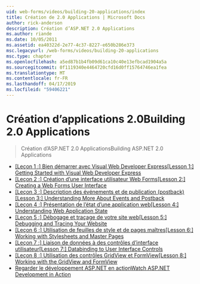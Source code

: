 ```yaml
---
uid: web-forms/videos/building-20-applications/index
title: Création de 2.0 Applications | Microsoft Docs
author: rick-anderson
description: Création d’ASP.NET 2.0 Applications
ms.author: riande
ms.date: 10/05/2011
ms.assetid: ea40322d-2e77-4c37-8227-e650b286e373
msc.legacyurl: /web-forms/videos/building-20-applications
msc.type: chapter
ms.openlocfilehash: a5ed87b1b4fb09d61ca10c40e13efbcad1904a5a
ms.sourcegitcommit: 0f1119340e4464720cfd16d0ff15764746ea1fea
ms.translationtype: MT
ms.contentlocale: fr-FR
ms.lasthandoff: 04/17/2019
ms.locfileid: "59406221"
---
```

# <a name="building-20-applications"></a><span data-ttu-id="ab7b3-103">Création d’applications 2.0</span><span class="sxs-lookup"><span data-stu-id="ab7b3-103">Building 2.0 Applications</span></span>

> <span data-ttu-id="ab7b3-104">Création d’ASP.NET 2.0 Applications</span><span class="sxs-lookup"><span data-stu-id="ab7b3-104">Building ASP.NET 2.0 Applications</span></span>


- <span data-ttu-id="ab7b3-105">[[Leçon 1 :] Bien démarrer avec Visual Web Developer Express](lesson-1-getting-started-with-visual-web-developer-express.md)</span><span class="sxs-lookup"><span data-stu-id="ab7b3-105">[[Lesson 1:] Getting Started with Visual Web Developer Express](lesson-1-getting-started-with-visual-web-developer-express.md)</span></span>
- <span data-ttu-id="ab7b3-106">[[Leçon 2 :] Création d’une interface utilisateur Web Forms](lesson-2-creating-a-web-forms-user-interface.md)</span><span class="sxs-lookup"><span data-stu-id="ab7b3-106">[[Lesson 2:] Creating a Web Forms User Interface](lesson-2-creating-a-web-forms-user-interface.md)</span></span>
- <span data-ttu-id="ab7b3-107">[[Leçon 3 :] Description des événements et de publication (postback)](lesson-3-understanding-more-about-events-and-postback.md)</span><span class="sxs-lookup"><span data-stu-id="ab7b3-107">[[Lesson 3:] Understanding More About Events and Postback](lesson-3-understanding-more-about-events-and-postback.md)</span></span>
- <span data-ttu-id="ab7b3-108">[[Leçon 4 :] Présentation de l’état d’une application web](lesson-4-understanding-web-application-state.md)</span><span class="sxs-lookup"><span data-stu-id="ab7b3-108">[[Lesson 4:] Understanding Web Application State](lesson-4-understanding-web-application-state.md)</span></span>
- <span data-ttu-id="ab7b3-109">[[Leçon 5 :] Débogage et traçage de votre site web](lesson-5-debugging-and-tracing-your-website.md)</span><span class="sxs-lookup"><span data-stu-id="ab7b3-109">[[Lesson 5:] Debugging and Tracing Your Website](lesson-5-debugging-and-tracing-your-website.md)</span></span>
- <span data-ttu-id="ab7b3-110">[[Leçon 6 :] Utilisation de feuilles de style et de pages maîtres](lesson-6-working-with-stylesheets-and-master-pages.md)</span><span class="sxs-lookup"><span data-stu-id="ab7b3-110">[[Lesson 6:] Working with Stylesheets and Master Pages](lesson-6-working-with-stylesheets-and-master-pages.md)</span></span>
- <span data-ttu-id="ab7b3-111">[[Leçon 7 :] Liaison de données à des contrôles d’interface utilisateur](lesson-7-databinding-to-user-interface-controls.md)</span><span class="sxs-lookup"><span data-stu-id="ab7b3-111">[[Lesson 7:] Databinding to User Interface Controls](lesson-7-databinding-to-user-interface-controls.md)</span></span>
- <span data-ttu-id="ab7b3-112">[[Leçon 8 :] Utilisation des contrôles GridView et FormView](lesson-8-working-with-the-gridview-and-formview.md)</span><span class="sxs-lookup"><span data-stu-id="ab7b3-112">[[Lesson 8:] Working with the GridView and FormView](lesson-8-working-with-the-gridview-and-formview.md)</span></span>
- [<span data-ttu-id="ab7b3-113">Regarder le développement ASP.NET en action</span><span class="sxs-lookup"><span data-stu-id="ab7b3-113">Watch ASP.NET Development in Action</span></span>](watch-aspnet-development-in-action.md)
